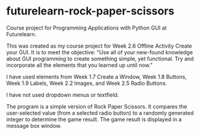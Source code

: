 # futurelearn-rock-paper-scissors
Course project for Programming Applications with Python GUI at Futurelearn.

This was created as my course project for Week 2.6 Offline Activity Create your GUI. 
It is to meet the objective: "Use all of your new-found knowledge about GUI programming 
to create something simple, yet functional. 
Try and incorporate all the elements that you learned up until now."

I have used elements from Week 1.7 Create a Window, Week 1.8 Buttons, Week 1.9 Labels, Week 2.2 Images, and Week 2.5 Radio Buttons.

I have not used dropdown menus or textfield.

The program is a simple version of Rock Paper Scissors. 
It compares the user-selected value (from a selected radio button) 
to a randomly generated integer to determine the game result. 
The game result is displayed in a message box window.
